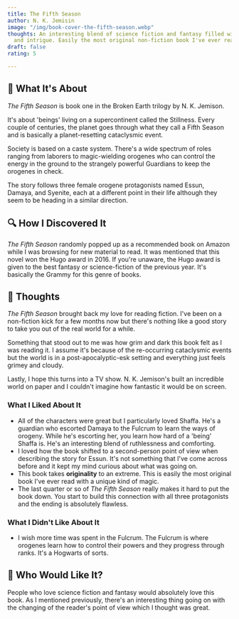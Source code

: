 ```yaml
---
title: The Fifth Season
author: N. K. Jemisin
image: "/img/book-cover-the-fifth-season.webp"
thoughts: An interesting blend of science fiction and fantasy filled with magic, tragedy,
  and intrigue. Easily the most original non-fiction book I've ever read.
draft: false
rating: 5

---
```

## 📕 What It's About

_The Fifth Season_ is book one in the Broken Earth trilogy by N. K. Jemison.

It's about 'beings' living on a supercontinent called the Stillness. Every couple of centuries, the planet goes through what they call a Fifth Season and is basically a planet-resetting cataclysmic event.

Society is based on a caste system. There's a wide spectrum of roles ranging from laborers to magic-wielding orogenes who can control the energy in the ground to the strangely powerful Guardians to keep the orogenes in check.

The story follows three female orogene protagonists named Essun, Damaya, and Syenite, each at a different point in their life although they seem to be heading in a similar direction.

## 🔍 How I Discovered It

_The Fifth Season_ randomly popped up as a recommended book on Amazon while I was browsing for new material to read. It was mentioned that this novel won the Hugo award in 2016. If you're unaware, the Hugo award is given to the best fantasy or science-fiction of the previous year. It's basically the Grammy for this genre of books.

## 🧠 Thoughts

_The Fifth Season_ brought back my love for reading fiction. I've been on a non-fiction kick for a few months now but there's nothing like a good story to take you out of the real world for a while.

Something that stood out to me was how grim and dark this book felt as I was reading it. I assume it's because of the re-occurring cataclysmic events but the world is in a post-apocalyptic-esk setting and everything just feels grimey and cloudy.

Lastly, I hope this turns into a TV show. N. K. Jemison's built an incredible world on paper and I couldn't imagine how fantastic it would be on screen.

### What I Liked About It

- All of the characters were great but I particularly loved Shaffa. He's a guardian who escorted Damaya to the Fulcrum to learn the ways of orogeny. While he's escorting her, you learn how hard of a 'being' Shaffa is. He's an interesting blend of ruthlessness and comforting.
- I loved how the book shifted to a second-person point of view when describing the story for Essun. It's not something that I've come across before and it kept my mind curious about what was going on.
- This book takes **originality** to an extreme. This is easily the most original book I've ever read with a unique kind of magic.
- The last quarter or so of _The Fifth Season_ really makes it hard to put the book down. You start to build this connection with all three protagonists and the ending is absolutely flawless.

### What I Didn't Like About It

- I wish more time was spent in the Fulcrum. The Fulcrum is where orogenes learn how to control their powers and they progress through ranks. It's a Hogwarts of sorts.

## 🦉 Who Would Like It?

People who love science fiction and fantasy would absolutely love this book. As I mentioned previously, there's an interesting thing going on with the changing of the reader's point of view which I thought was great.